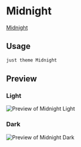 # Midnight

[Midnight](https://github.com/SemiCirkle)

## Usage

```bash
just theme Midnight
```

## Preview

### Light

![Preview of Midnight Light](preview-light.png)

### Dark

![Preview of Midnight Dark](preview-dark.png)
